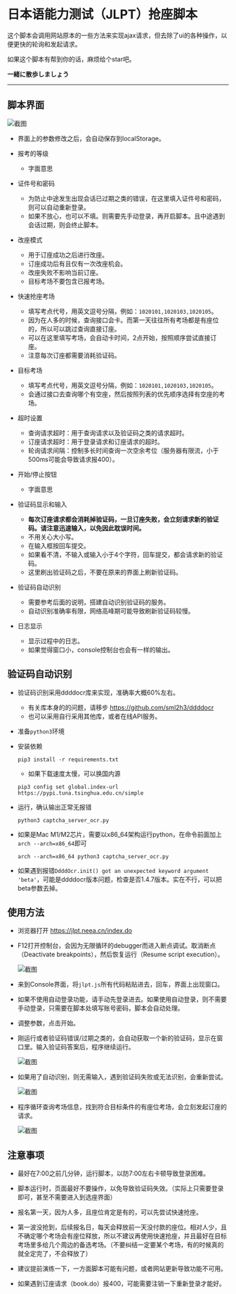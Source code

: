 # 日本语能力测试（JLPT）抢座脚本

这个脚本会调用网站原本的一些方法来实现ajax请求，但去除了ui的各种操作，以便更快的轮询和发起请求。

如果这个脚本有帮到你的话，麻烦给个star吧。

**一緒に散歩しましょう**

---

## 脚本界面

![截图](screenshot/ui-1.png)

- 界面上的参数修改之后，会自动保存到localStorage。

- 报考的等级
    - 字面意思

- 证件号和密码
    - 为防止中途发生出现会话已过期之类的错误，在这里填入证件号和密码，则可以自动重新登录。
    - 如果不放心，也可以不填。则需要先手动登录，再开启脚本。且中途遇到会话过期，则会终止脚本。

- 改座模式
    - 用于订座成功之后进行改座。
    - 订座成功后有且仅有一次改座机会。
    - 改座失败不影响当前订座。
    - 目标考场不要包含已报考场。

- 快速抢座考场
    - 填写考点代号，用英文逗号分隔，例如：`1020101,1020103,1020105`。
    - 因为在人多的时候，查询接口会卡。而第一天往往所有考场都是有座位的，所以可以跳过查询直接订座。
    - 可以在这里填写考场，会自动卡时间，2点开始，按照顺序尝试直接订座。
    - 注意每次订座都需要消耗验证码。

- 目标考场
    - 填写考点代号，用英文逗号分隔，例如：`1020101,1020103,1020105`。
    - 会通过接口去查询哪个有空座，然后按照列表的优先顺序选择有空座的考场。

- 超时设置
    - 查询请求超时：用于查询请求以及验证码之类的请求超时。
    - 订座请求超时：用于登录请求和订座请求的超时。
    - 轮询请求间隔：控制多长时间查询一次空余考位（服务器有限流，小于500ms可能会导致请求报400）。

- 开始/停止按钮
    - 字面意思

- 验证码显示和输入
    - **每次订座请求都会消耗掉验证码，一旦订座失败，会立刻请求新的验证码。请注意迅速输入，以免因此耽误时间。**
    - 不用关心大小写。
    - 在输入框按回车提交。
    - 如果看不清，不输入或输入小于4个字符，回车提交，都会请求新的验证码。
    - 这里刷出验证码之后，不要在原来的界面上刷新验证码。

- 验证码自动识别
    - 需要参考后面的说明，搭建自动识别验证码的服务。
    - 自动识别准确率有限，网络高峰期可能导致刷新验证码较慢。

- 日志显示
    - 显示过程中的日志。
    - 如果觉得窗口小，console控制台也会有一样的输出。

## 验证码自动识别

- 验证码识别采用ddddocr库来实现，准确率大概60%左右。

    - 有关库本身的的问题，请移步 https://github.com/sml2h3/ddddocr
    - 也可以采用自行采用其他库，或者在线API服务。

- 准备`python3`环境

- 安装依赖
    ```
    pip3 install -r requirements.txt
    ```

    - 如果下载速度太慢，可以换国内源
    ```
    pip3 config set global.index-url https://pypi.tuna.tsinghua.edu.cn/simple
    ```

- 运行，确认输出正常无报错
    ```
    python3 captcha_server_ocr.py
    ```

- 如果是Mac M1/M2芯片，需要以x86_64架构运行python，在命令前面加上`arch --arch=x86_64`即可
    ```
    arch --arch=x86_64 python3 captcha_server_ocr.py
    ```

- 如果遇到报错`DdddOcr.init() got an unexpected keyword argument 'beta'`，可能是ddddocr版本问题，检查是否1.4.7版本。实在不行，可以把beta参数去掉。

## 使用方法

- 浏览器打开 <https://jlpt.neea.cn/index.do>

- F12打开控制台，会因为无限循环的debugger而进入断点调试。取消断点（Deactivate breakpoints），然后恢复运行（Resume script execution）。

    ![截图](screenshot/debug.png)

- 来到Console界面，将`jlpt.js`所有代码粘贴进去，回车，界面上出现窗口。

- 如果不使用自动登录功能，请手动先登录进去。如果使用自动登录，则不需要手动登录，只需要在脚本处填写账号密码，脚本会自动处理。

- 调整参数，点击开始。

- 刚运行或者验证码错误/过期之类的，会自动获取一个新的验证码，显示在窗口里。输入验证码答案后，程序继续运行。

    ![截图](screenshot/ui-2.png)

- 如果用了自动识别，则无需输入，遇到验证码失败或无法识别，会重新尝试。

    ![截图](screenshot/ui-3.png)


- 程序循环查询考场信息，找到符合目标条件的有座位考场，会立刻发起订座的请求。

    ![截图](screenshot/success.png)

## 注意事项

- 最好在7:00之前几分钟，运行脚本，以防7:00左右卡顿导致登录困难。

- 脚本运行时，页面最好不要操作，以免导致验证码失效。（实际上只需要登录即可，甚至不需要进入到选座界面）

- 报名第一天，因为人多，且座位肯定是有的，可以先尝试快速抢座。

- 第一波没抢到，后续报名日，每天会释放前一天没付款的座位。相对人少，且不确定哪个考场会有座位释放，所以不建议再使用快速抢座，并且最好在目标考场里多给几个周边的备选考场。（不要纠结一定要某个考场，有的时候真的就全定完了，不会释放了）

- 建议提前演练一下，一方面脚本可能有问题，或者网站更新导致功能不可用。

- 如果遇到订座请求（book.do）报400，可能需要注销一下重新登录才能好。
